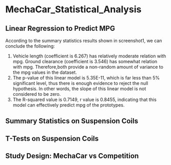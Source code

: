 # MechaCar_Statistical_Analysis
## Linear Regression to Predict MPG  
According to the summary statistics results shown in screenshot1, we can conclude the following:
1. Vehicle length (coefficient is 6.267) has relatively moderate relation with mpg. Ground clearance (coefficient is 3.546) has somewhat relation with mpg. Therefore,both provide a non-random amount of variance to the mpg values in the dataset. 
2. The p-value of this linear model is 5.35E-11, which is far less than 5% significant level, thus there is enough evidence to reject the null hypothesis. In other words, the slope of this linear model is not considered to be zero. 
3. The R-squared value is 0.7149, r value is 0.8455, indicating that this model can effectively predict mpg of the prototypes. 
## Summary Statistics on Suspension Coils  

## T-Tests on Suspension Coils  
## Study Design: MechaCar vs Competition  

